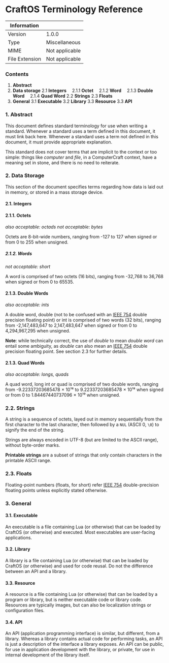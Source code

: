 # CraftOS Terminology Reference

|   Information  |                |
|----------------|----------------|
| Version        | 1.0.0          |
| Type           | Miscellaneous  |
| MIME           | Not applicable |
| File Extension | Not applicable |

### Contents

1. **Abstract**
2. **Data storage**
	2.1 **Integers**
	&emsp;2.1.1 **Octet**
	&emsp;2.1.2 **Word**
	&emsp;2.1.3 **Double Word**
	&emsp;2.1.4 **Quad Word**
	2.2 **Strings**
	2.3 **Floats**
3. **General**
	3.1 **Executable**
	3.2 **Library**
	3.3 **Resource**
	3.3 **API**

### 1. Abstract

This document defines standard terminology for use when writing a standard. Whenever a standard uses a term defined in
this document, it must link back here. Whenever a standard uses a term not defined in this document, it must provide
appropriate explanation.

This standard does not cover terms that are implicit to the context or too simple: things like _computer_ and _file_, in
a ComputerCraft context, have a meaning set in stone, and there is no need to reiterate.

### 2. Data Storage

This section of the document specifies terms regarding how data is laid out in memory, or stored in a mass storage
device.

#### 2.1. Integers

#### 2.1.1. Octets
_also acceptable: octads_ _not acceptable: bytes_


Octets are 8-bit-wide numbers, ranging from -127 to 127 when signed or from 0 to 255 when unsigned.

##### 2.1.2. Words
_not acceptable: short_

A word is comprised of two octets (16 bits), ranging from -32,768 to 36,768 when signed or from 0 to 65535.

#### 2.1.3. Double Words
_also acceptable: ints_

A double word, double (not to be confused with an [IEEE 754](https://en.wikipedia.org/wiki/IEEE_floating_point) double
precision floating point) or int is comprised of two words (32 bits), ranging from -2,147,483,647 to 2,147,483,647 when
signed or from 0 to 4,294,967,295 when unsigned.

**Note**: while technically correct, the use of _double_ to mean _double word_ can entail some ambiguity, as _double_
can also mean an [IEEE 754](https://en.wikipedia.org/wiki/IEEE_floating_point) double precision floating point. See
section 2.3 for further details.


#### 2.1.3. Quad Words
_also acceptable: longs, quads_

A quad word, long int or quad is comprised of two double words, ranging from -9.22337203685478 × 10¹⁸ to
9.22337203685478 × 10¹⁸ when signed or from 0 to 1.84467440737096 × 10¹⁹ when unsigned.

### 2.2. Strings

A string is a sequence of octets, layed out in memory sequentially from the first character to the last character, then
followed by a `NUL` (ASCII 0, `\0`) to signify the end of the string.

Strings are always encoded in UTF-8 (but are limited to the ASCII range), without byte-order marks.

**Printable strings** are a subset of strings that only contain characters in the printable ASCII range.

### 2.3. Floats

Floating-point numbers (floats, for short) refer [IEEE 754](https://en.wikipedia.org/wiki/IEEE_floating_point)
double-precision floating points unless explicitly stated otherwise.


### 3. General

#### 3.1. Executable

An executable is a file containing Lua (or otherwise) that can be loaded by CraftOS (or otherwise) and executed. Most
executables are user-facing applications.

#### 3.2. Library

A library is a file containing Lua (or otherwise) that can be loaded by CraftOS (or otherwise) and used for code
reusal. Do not the difference between an API and a library.


#### 3.3. Resource

A resource is a file containing Lua (or otherwise) that can be loaded by a program or library, but is neither executable
code or library code. Resources are typically images, but can also be localization strings or configuration files.

#### 3.4. API

An API (application programming interface) is similar, but different, from a library. Whereas a library contains actual
code for performing tasks, an API is just a description of the interface a library exposes. An API can be public, for
use in application development with the library, or private, for use in internal development of the library itself.
